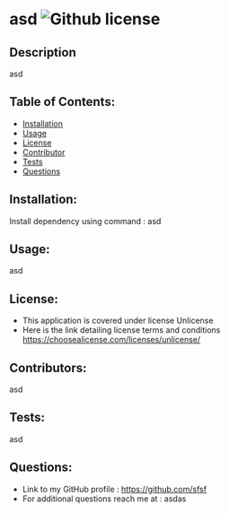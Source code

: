 # asd ![Github license](https://shields.io/badge/license-Unlicense-blue.svg)
## Description
asd
## Table of Contents:
* [Installation](#Installation)
* [Usage](#Usage)
* [License](#License)
* [Contributor](#Contributors)
* [Tests](#Tests)
* [Questions](#Questions)
## Installation:
Install dependency using command : asd
## Usage:
asd
## License:
* This application is covered under license Unlicense
* Here is the link detailing license terms and conditions https://choosealicense.com/licenses/unlicense/
## Contributors:
asd
## Tests:
asd
## Questions:
* Link to my GitHub profile : https://github.com/sfsf  
* For additional questions reach me at : asdas

